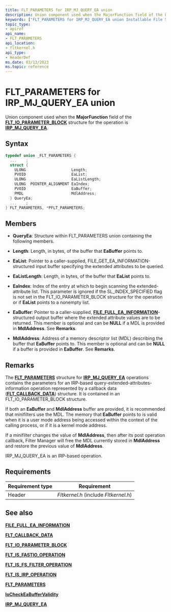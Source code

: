 ```yaml
---
title: FLT_PARAMETERS for IRP_MJ_QUERY_EA union
description: Union component used when the MajorFunction field of the FLT_IO_PARAMETER_BLOCK structure for the operation is IRP_MJ_QUERY_EA.
keywords: ["FLT_PARAMETERS for IRP_MJ_QUERY_EA union Installable File System Drivers", "FLT_PARAMETERS union Installable File System Drivers", "PFLT_PARAMETERS union pointer Installable File System Drivers"]
topic_type:
- apiref
api_name:
- FLT_PARAMETERS
api_location:
- fltkernel.h
api_type:
- HeaderDef
ms.date: 03/13/2023
ms.topic: reference
---
```


# FLT_PARAMETERS for IRP_MJ_QUERY_EA union

Union component used when the **MajorFunction** field of the [**FLT_IO_PARAMETER_BLOCK**](/windows-hardware/drivers/ddi/fltkernel/ns-fltkernel-_flt_io_parameter_block) structure for the operation is [**IRP_MJ_QUERY_EA**](irp-mj-query-ea.md).

## Syntax

``` C
typedef union _FLT_PARAMETERS {
  ...    ;
  struct {
    ULONG                    Length;
    PVOID                    EaList;
    ULONG                    EaListLength;
    ULONG  POINTER_ALIGNMENT EaIndex;
    PVOID                    EaBuffer;
    PMDL                     MdlAddress;
  } QueryEa;
  ...    ;
} FLT_PARAMETERS, *PFLT_PARAMETERS;
```

## Members

- **QueryEa**: Structure within FLT_PARAMETERS union containing the following members.

- **Length**: Length, in bytes, of the buffer that **EaBuffer** points to.

- **EaList**: Pointer to a caller-supplied, FILE_GET_EA_INFORMATION-structured input buffer specifying the extended attributes to be queried.

- **EaListLength**: Length, in bytes, of the buffer that **EaList** points to.

- **EaIndex**: Index of the entry at which to begin scanning the extended-attribute list. This parameter is ignored if the SL_INDEX_SPECIFIED flag is not set in the FLT_IO_PARAMETER_BLOCK structure for the operation or if **EaList** points to a nonempty list.

- **EaBuffer**: Pointer to a caller-supplied, [**FILE_FULL_EA_INFORMATION**](/windows-hardware/drivers/ddi/wdm/ns-wdm-_file_full_ea_information)-structured output buffer where the extended attribute values are to be returned. This member is optional and can be **NULL** if a MDL is provided in **MdlAddress**. See **Remarks**.

- **MdlAddress**: Address of a memory descriptor list (MDL) describing the buffer that **EaBuffer** points to. This member is optional and can be **NULL** if a buffer is provided in **EaBuffer**. See **Remarks**.

## Remarks

The [**FLT_PARAMETERS**](/windows-hardware/drivers/ddi/fltkernel/ns-fltkernel-_flt_parameters) structure for [**IRP_MJ_QUERY_EA**](irp-mj-query-ea.md) operations contains the parameters for an IRP-based query-extended-attributes-information operation represented by a callback data ([**FLT_CALLBACK_DATA**](/windows-hardware/drivers/ddi/fltkernel/ns-fltkernel-_flt_callback_data)) structure. It is contained in an FLT_IO_PARAMETER_BLOCK structure.

If both an **EaBuffer** and **MdlAddress** buffer are provided, it is recommended that minifilters use the MDL. The memory that **EaBuffer** points to is valid when it is a user mode address being accessed within the context of the calling process, or if it is a kernel mode address.

If a minifilter changes the value of **MdlAddress**, then after its post operation callback, Filter Manager will free the MDL currently stored in **MdlAddress** and restore the previous value of **MdlAddress**.

IRP_MJ_QUERY_EA is an IRP-based operation.

## Requirements

| Requirement type | Requirement |
| ---------------- | ----------- |
| Header | *Fltkernel.h* (include *Fltkernel.h*) |

## See also

[**FILE_FULL_EA_INFORMATION**](/windows-hardware/drivers/ddi/wdm/ns-wdm-_file_full_ea_information)

[**FLT_CALLBACK_DATA**](/windows-hardware/drivers/ddi/fltkernel/ns-fltkernel-_flt_callback_data)

[**FLT_IO_PARAMETER_BLOCK**](/windows-hardware/drivers/ddi/fltkernel/ns-fltkernel-_flt_io_parameter_block)

[**FLT_IS_FASTIO_OPERATION**](/windows-hardware/drivers/ddi/index)

[**FLT_IS_FS_FILTER_OPERATION**](/previous-versions/ff544648(v=vs.85))

[**FLT_IS_IRP_OPERATION**](/previous-versions/ff544654(v=vs.85))

[**FLT_PARAMETERS**](/windows-hardware/drivers/ddi/fltkernel/ns-fltkernel-_flt_parameters)

[**IoCheckEaBufferValidity**](/windows-hardware/drivers/ddi/ntifs/nf-ntifs-iocheckeabuffervalidity)

[**IRP_MJ_QUERY_EA**](irp-mj-query-ea.md)
